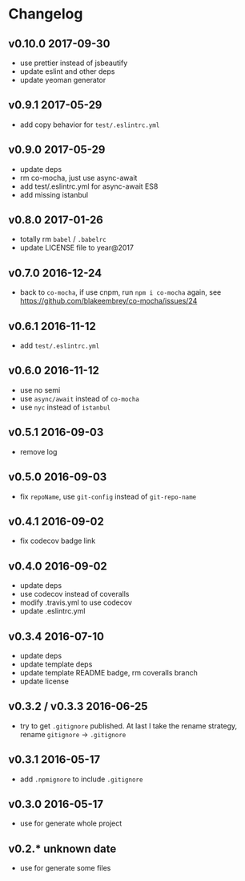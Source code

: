 # Changelog

## v0.10.0 2017-09-30

- use prettier instead of jsbeautify
- update eslint and other deps
- update yeoman generator

## v0.9.1 2017-05-29

- add copy behavior for `test/.eslintrc.yml`

## v0.9.0 2017-05-29

- update deps
- rm co-mocha, just use async-await
- add test/.eslintrc.yml for async-await ES8
- add missing istanbul

## v0.8.0 2017-01-26
- totally rm `babel` / `.babelrc`
- update LICENSE file to year@2017

## v0.7.0 2016-12-24
- back to `co-mocha`, if use cnpm, run `npm i co-mocha` again, see https://github.com/blakeembrey/co-mocha/issues/24

## v0.6.1 2016-11-12

- add `test/.eslintrc.yml`

## v0.6.0 2016-11-12
- use no semi
- use `async/await` instead of `co-mocha`
- use `nyc` instead of `istanbul`

## v0.5.1 2016-09-03
- remove log

## v0.5.0 2016-09-03
- fix `repoName`, use `git-config` instead of `git-repo-name`

## v0.4.1 2016-09-02
- fix codecov badge link

## v0.4.0 2016-09-02
- update deps
- use codecov instead of coveralls
- modify .travis.yml to use codecov
- update .eslintrc.yml

## v0.3.4 2016-07-10
- update deps
- update template deps
- update template README badge, rm coveralls branch
- update license

## v0.3.2 / v0.3.3 2016-06-25
- try to get `.gitignore` published. At last I take the rename strategy,
  rename `gitignore` -> `.gitignore`

## v0.3.1 2016-05-17
- add `.npmignore` to include `.gitignore`

## v0.3.0 2016-05-17
- use for generate whole project

## v0.2.* unknown date
- use for generate some files